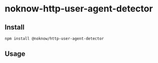 # noknow-http-user-agent-detector


## Install

```console
npm install @noknow/http-user-agent-detector
```


## Usage
